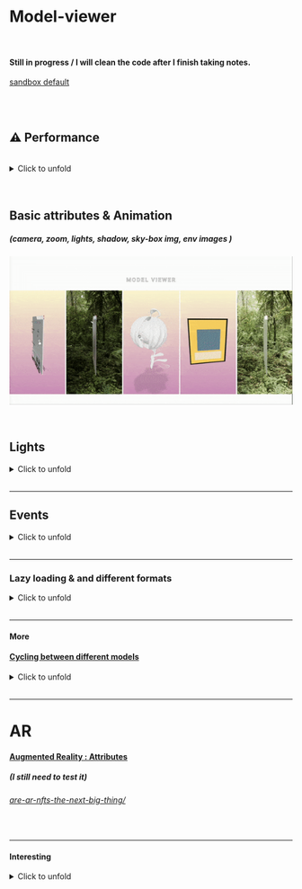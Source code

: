 # Model-viewer

<br>

#### Still in progress / I will clean the code after I finish taking notes.

[sandbox default](./assets/sandbox/swap.md)

<br>
<br>

## ⚠️ Performance

<br>

<details>
<summary>Click to unfold</summary> 
   
<br>

#### I decided to put all the scenes together, to see how long it could actually take until the browser crashed.

<br>

- In **mac** its working nicely, perhaps a short lag when rendering for the first time (less than a millisecond) / chrome. I havent tested it in firefox/ mac, but for what I [saw / Browser Support](https://modelviewer.dev/), **its not supported**.

<br>

- But I ended up testing it in firefox / ubuntu.

<br>

[<img src="./readme-img/grain-chrome-ubuntu.gif"/>]()

> As you can see it takes some time to load

<br>

- In my ubuntu / chrome , **it crashes** if you try to rotate the models before it has finished loading, then after 2 seconds, you will see the page fully loaded (in the first 2 seconds the models show with some sort of **grain** around it but the grain disappears after its finishes loading).

<br>

- In my ubuntu / Firefox , **it works better than chrome**, takes a bit until it works with normality.
  (it has the same **grain** issue when loading)

<br>
<br>

> ⚠️ There is a lot to uncover here: the size of the images, the size of models, lights, textures etc contribute a lot in the weight of each scene.

<br>
   
   
   
</details>

  <br>
  <br>

## Basic attributes & Animation

##### (camera, zoom, lights, shadow, sky-box img, env images )

[<img src="./readme-img/model-viewer_preview1.gif"/>]()

<br>

## Lights

<details>
<summary>Click to unfold</summary> 
   
<br>

- I think it s a great **API**, but for me there is not enough **documentation or community** to dive more into it, and it s sad because the API makes 3d visualization so easy.

<br>

> **The problem with not having more options:** just imagine you have a crazy idea involving lights of all sorts, here you have this (with the incorporated lighting that I think we have no way to touch):

```javascript
exposure = oscillate(0, 2,
```

> ⚠️ But It's still too early to tell, maybe I am missing something? perhaps there is a possibility to incorporate similar lights to the ones **threejs** offers:

<br>

##### three js lights examples

[<img src="./readme-img/lights-threejs.gif"/>](https://youtu.be/T6PhV4Hz0u4)

<br>

#### ⚠️ Conclusion

<details>
<summary>Click to unfold</summary> 
   
<br>

#### I guess for now we have the oscillate, neutral and the baked lights.

<br>

( ⚠️ update: read the section update under this block of code )

```javascript
exposure = oscillate(0, 2,
```

#### from:

```javascript
<model-viewer camera-controls id="exposure-demo" exposure="1" skybox-image="../../shared-assets/environments/spruit_sunrise_1k_HDR.hdr" alt="A 3D model of a sphere reflecting a sunrise at varying exposure" src="../../shared-assets/models/reflective-sphere.gltf"></model-viewer>
<script>
(() => {
  const modelViewer = document.querySelector('#exposure-demo');
  const time = performance.now();

  const animate = (now) => {
    modelViewer.exposure = oscillate(0, 2, 4000, now - time);
    requestAnimationFrame(animate);
  };

  animate();
})();
</script>

```

<br>

#### Or this which is really interesting:

> **Documentation:** Showing the difference between our two baked-in lighting environments
> If no environment or skybox is specified, we have a baked-in default scene that is faster to load. It is designed primarily for frontward viewing, but there is also a baked-in neutral lighting environment that is evenly lit on all sides, and can be activated by setting environment-image="neutral". <br><br> This lighting has also been roughly calibrated to render colors at nearly their **baseColorMap RGB** values. You may find the neutral lighting to be more pleasing than the default when using auto-rotate, as shown here, or when object does not have a clear front side.

<br>

```javascript
<model-viewer id="neutral-demo" camera-controls auto-rotate environment-image="neutral" alt="A 3D model of a kitchen mixer" src="../../assets/ShopifyModels/Mixer.glb">
  <label for="neutral">Neutral Lighting: </label>
  <input id="neutral" type="checkbox" checked="true">
</model-viewer>
<script>
(() => {
  const modelViewer = document.querySelector('#neutral-demo');
  const checkbox = document.querySelector('#neutral');

  checkbox.addEventListener('change',() => {
    modelViewer.environmentImage = checkbox.checked ? 'neutral' : '';
  });
})();
</script>
```

<br>

## Update 🦖

##### I just found this editor

- For what i see, it gives you a lot of options related to the materials/textures, lights and more. It s a very useful tool and I hope they don't discontinued it.

#### [editor ](https://modelviewer.dev/editor/)

<br>

[<img src="./readme-img/hidden-editor.gif"/>]()

<br>

</details>

<br>

</details>

<br>

---

## Events

<details>
<summary>Click to unfold</summary> 
   
<br>

- In this section you will not only learn how to change the colors but also: materials, textures, normals, occlusion, emission...

<br>

[<img src="./readme-img/change-color-preview.gif"/>]()

<br>

#### [Change Material Base Color](https://modelviewer.dev/examples/scenegraph/#swapTextures)

> ⚠️ This is an experimental feature, and the API is considered highly unstable. Please try it out, but be prepared for it to change!

<br>
<br>

#### [Swap textures](https://modelviewer.dev/examples/scenegraph/#swapTextures)

As above, you can change these values in AR, but only in WebXR mode. iOS Quick Look does not reflect these color changes as ⚠️ **USDZ does not appear to support colors multiplied onto textures.**

<br>

</details>

<br>

---

### Lazy loading & and different formats

<details>
<summary>Click to unfold</summary> 
   
<br>

#### The Lazy Loading

[Read more | Documentation ](https://modelviewer.dev/examples/loading/)

<br>

- Easy to use for basic projects but I don't know how good this can be if the page is being loaded by many at the same time.

<br>

- **Comparing to threejs**, I dont know how reliable the **easy loading** provided by **model-viewer** can be, but there must be a way to handle it with functions like with threejs (to load depending of how many models we have on the page).

<br>

> But i think its a bad thing already, if the user has to wait until all the models are loaded, Unless you have some sort of video or something the user can watch, while the scenes are loading( just an idea)

<br>

#### More about this:

[preload](https://modelviewer.dev/examples/loading/#preload)

<br>

</details>

<br>
<bt>

---

#### More

#### [Cycling between different models](https://modelviewer.dev/examples/loading/#cyclingModels)

<details>
<summary>Click to unfold</summary>

<br>

```html
<model-viewer
  id="toggle-model"
  src="../../shared-assets/models/shishkebab.glb"
  alt="A 3D model of a shishkebab"
  shadow-intensity="1"
  camera-controls
  auto-rotate
></model-viewer>
```

```html
<script>
  const models = ["shishkebab.glb", "Astronaut.glb"];
  const toggleModel = document.querySelector("#toggle-model");
  let j = 0;
  setInterval(
    () =>
      toggleModel.setAttribute(
        "src",
        `../../shared-assets/models/${models[j++ % 2]}`
      ),
    2000
  );
</script>
```

<br>

[<img src="./readme-img/cycling-models.gif"/>](https://modelviewer.dev/examples/loading/)

<br>

## Draco

<br>

- As you can see there is a way to integrate the **Draco compression for the models** (I still need to test it)

<br>

[<img src="./readme-img/lazy-loading-poster-formats.gif"/>](https://modelviewer.dev/examples/loading/)

<br>

</details>

<br>

---

# AR

#### [Augmented Reality : Attributes](https://modelviewer.dev/docs/#augmentedreality-attributes)

##### (I still need to test it)

###### [are-ar-nfts-the-next-big-thing/](https://artlabs.ai/blog/are-ar-nfts-the-next-big-thing/)

<br>

---

#### Interesting

<details>
<summary>Click to unfold</summary>

<br>

[vectary](https://www.vectary.com/)

[sayduck](https://sayduck.com/)

[Crypto Art, Augmented Reality & Virtual Reality Art ](https://www.youtube.com/watch?v=4TJhLoFqd0U)

[Implement 3D Easily with Google's model-viewer](https://www.youtube.com/watch?v=8uMBmfzgjN0)

 </details>
